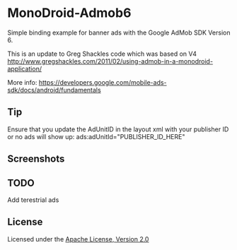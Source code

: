 MonoDroid-Admob6
================

Simple binding example for banner ads with the Google AdMob SDK Version 6. 

This is an update to Greg Shackles code which was based on V4 
http://www.gregshackles.com/2011/02/using-admob-in-a-monodroid-application/

More info: https://developers.google.com/mobile-ads-sdk/docs/android/fundamentals


## Tip
Ensure that you update the AdUnitID in the layout xml with your publisher ID or no ads will show up:
ads:adUnitId="PUBLISHER_ID_HERE"

## Screenshots


## TODO
Add terestrial ads

## License
Licensed under the [Apache License, Version 2.0](http://www.apache.org/licenses/LICENSE-2.0.html)